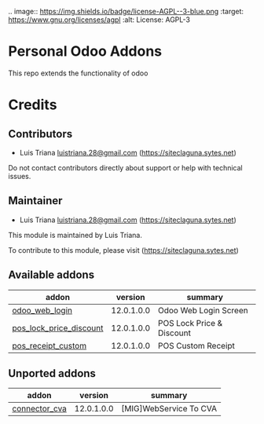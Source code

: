 .. image:: https://img.shields.io/badge/license-AGPL--3-blue.png
   :target: https://www.gnu.org/licenses/agpl
   :alt: License: AGPL-3


Personal Odoo Addons
=========================

This repo extends the functionality of odoo

Credits
=======

Contributors
------------

* Luis Triana <luistriana.28@gmail.com> (https://siteclaguna.sytes.net)

Do not contact contributors directly about support or help with technical issues.

Maintainer
----------

* Luis Triana <luistriana.28@gmail.com> (https://siteclaguna.sytes.net)


This module is maintained by Luis Triana.

To contribute to this module, please visit (https://siteclaguna.sytes.net)


[//]: # (addons)

Available addons
----------------
addon | version | summary
--- | --- | ---
[odoo_web_login](odoo_web_login/) | 12.0.1.0.0 | Odoo Web Login Screen
[pos_lock_price_discount](pos_lock_price_discount/) | 12.0.1.0.0 | POS Lock Price & Discount
[pos_receipt_custom](pos_receipt_custom/) | 12.0.1.0.0 | POS Custom Receipt


Unported addons
----------------
addon | version | summary
--- | --- | ---
[connector_cva](connector_cva/) | 12.0.1.0.0 | [MIG]WebService To CVA
